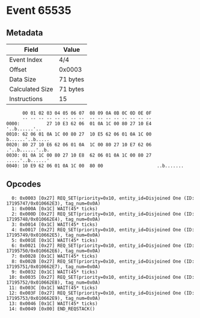 # Event 65535

## Metadata

| Field           | Value    |
|-----------------|----------|
| Event Index     | 4/4      |
| Offset          | 0x0003   |
| Data Size       | 71 bytes |
| Calculated Size | 71 bytes |
| Instructions    | 15       |

```
      00 01 02 03 04 05 06 07  08 09 0A 0B 0C 0D 0E 0F
      -- -- -- -- -- -- -- --  -- -- -- -- -- -- -- --
0000:          27 10 E3 62 06  01 0A 1C 00 80 27 10 E4     '..b......'..
0010: 62 06 01 0A 1C 00 80 27  10 E5 62 06 01 0A 1C 00  b......'..b.....
0020: 80 27 10 E6 62 06 01 0A  1C 00 80 27 10 E7 62 06  .'..b......'..b.
0030: 01 0A 1C 00 80 27 10 E8  62 06 01 0A 1C 00 80 27  .....'..b......'
0040: 10 E9 62 06 01 0A 1C 00  80 00                    ..b.......      
```

## Opcodes

```
  0: 0x0003 [0x27] REQ_SET(priority=0x10, entity_id=Disjoined One (ID: 17195747/0x010662E3), tag_num=0x0A)
  1: 0x000A [0x1C] WAIT(45* ticks)
  2: 0x000D [0x27] REQ_SET(priority=0x10, entity_id=Disjoined One (ID: 17195748/0x010662E4), tag_num=0x0A)
  3: 0x0014 [0x1C] WAIT(45* ticks)
  4: 0x0017 [0x27] REQ_SET(priority=0x10, entity_id=Disjoined One (ID: 17195749/0x010662E5), tag_num=0x0A)
  5: 0x001E [0x1C] WAIT(45* ticks)
  6: 0x0021 [0x27] REQ_SET(priority=0x10, entity_id=Disjoined One (ID: 17195750/0x010662E6), tag_num=0x0A)
  7: 0x0028 [0x1C] WAIT(45* ticks)
  8: 0x002B [0x27] REQ_SET(priority=0x10, entity_id=Disjoined One (ID: 17195751/0x010662E7), tag_num=0x0A)
  9: 0x0032 [0x1C] WAIT(45* ticks)
 10: 0x0035 [0x27] REQ_SET(priority=0x10, entity_id=Disjoined One (ID: 17195752/0x010662E8), tag_num=0x0A)
 11: 0x003C [0x1C] WAIT(45* ticks)
 12: 0x003F [0x27] REQ_SET(priority=0x10, entity_id=Disjoined One (ID: 17195753/0x010662E9), tag_num=0x0A)
 13: 0x0046 [0x1C] WAIT(45* ticks)
 14: 0x0049 [0x00] END_REQSTACK()
```
